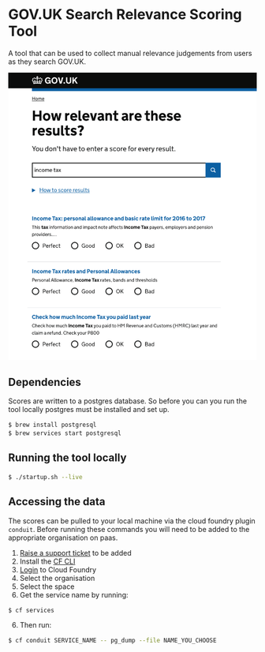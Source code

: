 # GOV.UK Search Relevance Scoring Tool

A tool that can be used to collect manual relevance judgements from users as they search GOV.UK.

![Search relevance screenshot](docs/assets/relevancy-tool.png)

## Dependencies

Scores are written to a postgres database. So before you can you run the tool locally postgres must be installed and set up.

```sh
$ brew install postgresql
$ brew services start postgresql
```

## Running the tool locally

```sh
$ ./startup.sh --live
```

## Accessing the data

The scores can be pulled to your local machine via the cloud foundry plugin `conduit`. Before running these commands you will need to be added to the appropriate organisation on paas.
1. [Raise a support ticket](https://www.cloud.service.gov.uk/support) to be added
2. Install the [CF CLI](https://docs.cloud.service.gov.uk/get_started.html#set-up-the-cloud-foundry-command-line)
3. [Login](https://docs.cloud.service.gov.uk/get_started.html#sign-in-to-cloud-foundry) to Cloud Foundry
4. Select the organisation
5. Select the space
6. Get the service name by running:

```sh
$ cf services
```
6. Then run:

```sh
$ cf conduit SERVICE_NAME -- pg_dump --file NAME_YOU_CHOOSE
```

